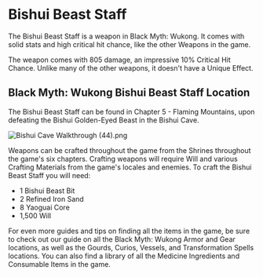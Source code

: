 # Bishui Beast Staff

The Bishui Beast Staff is a weapon in Black Myth: Wukong. It comes with solid stats and high critical hit chance, like the other Weapons in the game. 

The weapon comes with 805 damage, an impressive 10% Critical Hit Chance. Unlike many of the other weapons, it doesn't have a Unique Effect. 

## Black Myth: Wukong Bishui Beast Staff Location

The Bishui Beast Staff can be found in Chapter 5 - Flaming Mountains, upon defeating the Bishui Golden-Eyed Beast in the Bishui Cave. 

![Bishui Cave Walkthrough \(44\).png](https://oyster.ignimgs.com/mediawiki/apis.ign.com/black-myth-wukong/7/7b/Bishui_Cave_Walkthrough_%2844%29.png)

Weapons can be crafted throughout the game from the Shrines throughout the game's six chapters. Crafting weapons will require Will and various Crafting Materials from the game's locales and enemies. To craft the Bishui Beast Staff you will need: 

  * 1 Bishui Beast Bit
  * 2 Refined Iron Sand
  * 8 Yaoguai Core
  * 1,500 Will

For even more guides and tips on finding all the items in the game, be sure to check out our guide on all the Black Myth: Wukong Armor and Gear locations, as well as the Gourds, Curios, Vessels, and Transformation Spells locations. You can also find a library of all the Medicine Ingredients and Consumable Items in the game. 
